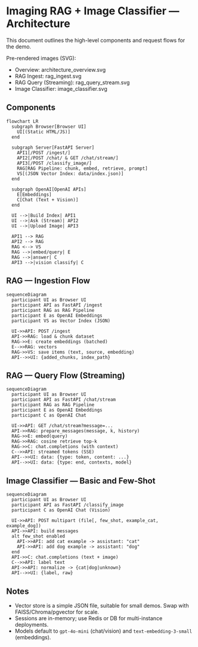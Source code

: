 # Imaging RAG + Image Classifier — Architecture

This document outlines the high-level components and request flows for the demo.

Pre-rendered images (SVG):

- Overview: architecture_overview.svg
- RAG Ingest: rag_ingest.svg
- RAG Query (Streaming): rag_query_stream.svg
- Image Classifier: image_classifier.svg

## Components

```mermaid
flowchart LR
  subgraph Browser[Browser UI]
    UI[(Static HTML/JS)]
  end

  subgraph Server[FastAPI Server]
    API1[/POST /ingest/]
    API2[/POST /chat/ & GET /chat/stream/]
    API3[/POST /classify_image/]
    RAG[RAG Pipeline: chunk, embed, retrieve, prompt]
    VS[(JSON Vector Index: data/index.json)]
  end

  subgraph OpenAI[OpenAI APIs]
    E[Embeddings]
    C[Chat (Text + Vision)]
  end

  UI -->|Build Index| API1
  UI -->|Ask (Stream)| API2
  UI -->|Upload Image| API3

  API1 --> RAG
  API2 --> RAG
  RAG <--> VS
  RAG -->|embed/query| E
  RAG -->|answer| C
  API3 -->|vision classify| C
```

## RAG — Ingestion Flow

```mermaid
sequenceDiagram
  participant UI as Browser UI
  participant API as FastAPI /ingest
  participant RAG as RAG Pipeline
  participant E as OpenAI Embeddings
  participant VS as Vector Index (JSON)

  UI->>API: POST /ingest
  API->>RAG: load & chunk dataset
  RAG->>E: create embeddings (batched)
  E-->>RAG: vectors
  RAG->>VS: save items (text, source, embedding)
  API-->>UI: {added_chunks, index_path}
```

## RAG — Query Flow (Streaming)

```mermaid
sequenceDiagram
  participant UI as Browser UI
  participant API as FastAPI /chat/stream
  participant RAG as RAG Pipeline
  participant E as OpenAI Embeddings
  participant C as OpenAI Chat

  UI->>API: GET /chat/stream?message=...
  API->>RAG: prepare_messages(message, k, history)
  RAG->>E: embed(query)
  RAG->>RAG: cosine retrieve top-k
  RAG->>C: chat.completions (with context)
  C-->>API: streamed tokens (SSE)
  API-->>UI: data: {type: token, content: ...}
  API-->>UI: data: {type: end, contexts, model}
```

## Image Classifier — Basic and Few‑Shot

```mermaid
sequenceDiagram
  participant UI as Browser UI
  participant API as FastAPI /classify_image
  participant C as OpenAI Chat (Vision)

  UI->>API: POST multipart (file[, few_shot, example_cat, example_dog])
  API->>API: build messages
  alt few_shot enabled
    API->>API: add cat example -> assistant: "cat"
    API->>API: add dog example -> assistant: "dog"
  end
  API->>C: chat.completions (text + image)
  C-->>API: label text
  API->>API: normalize -> {cat|dog|unknown}
  API-->>UI: {label, raw}
```

## Notes

- Vector store is a simple JSON file, suitable for small demos. Swap with FAISS/Chroma/pgvector for scale.
- Sessions are in-memory; use Redis or DB for multi-instance deployments.
- Models default to `gpt-4o-mini` (chat/vision) and `text-embedding-3-small` (embeddings).

